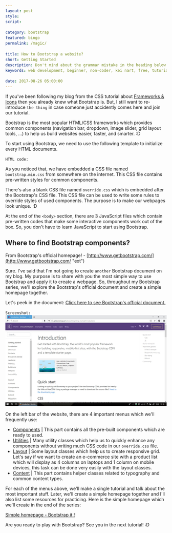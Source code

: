 ```yaml
---
layout: post
style:
script:

category: bootstrap
featured: bingo
permalink: /magic/

title: How to Bootstrap a website?
short: Getting Started
description: Don't mind about the grammar mistake in the heading below. :D <br>I know that "Bootstrap" is not a verb but it just looks Ok in my own English. :D <br>Bootstrap is something magical to the one who is in love with HTML, CSS, and an easy life. :D
keywords: web development, beginner, non-coder, kei nart, free, tutorial, coding, programming, code nart, html, css, bootstrap, getting started

date: 2017-08-26 05:00:00
---
```


If you've been following my blog from the CSS tutorial about
[Frameworks & Icons](https://codenart.github.io/css/2017/08/24/css-14-frameworks-icons.html "ext")
then you already knew what Bootstrap is. But, I still want to re-introduce `the
thing` in case someone just accidently comes here and join our tutorial.

Bootstrap is the most popular HTML/CSS frameworks which provides common components
(navigation bar, dropdown, image slider, grid layout tools, ...) to help us build
websites easier, faster, and smarter. :D

To start using Bootstrap, we need to use the following template to initialize
every HTML documents.

`HTML code:`
<script src="https://gist.github.com/codenart/6efb4d9dbe8577033631e7ee012874d8.js">
</script>

As you noticed that, we have embedded a CSS file named `bootstrap.min.css` from
somewhere on the internet. This CSS file contains pre-written styles for
common components.

There's also a blank CSS file named `override.css` which is embedded after the
Bootstrap's CSS file. This CSS file can be used to write some rules to override
styles of used components. The purpose is to make our webpages look unique. :D

At the end of the `<body>` section, there are 3 JavaScript files which contain
pre-written codes that make some interactive components work out of the box.
So, you don't have to learn JavaScript to start using Bootstrap.

## Where to find Bootstrap components?

From Bootstrap's official homepage! - [http://www.getbootstrap.com/](http://www.getbootstrap.com/ "ext")

Sure. I've said that I'm not going to create `another` Bootstrap document on my
blog. My purpose is to share with you the most simple way to use Bootstrap and
apply it to create a webpage. So, throughout my Bootstrap series, we'll explore
the Bootstrap's official document and create a simple homepage together.

Let's peek in the document:
[Click here to see Bootstrap's official document.](http://getbootstrap.com/docs/4.0/getting-started/introduction/ "ext")

`Screenshot:`
![bootstrap's homepage](/images/bootstrap/1/official.jpg)

On the left bar of the website, there are 4 important menus which we'll frequently
use:

- [Components](http://getbootstrap.com/docs/4.0/components/alerts/ "ext") | This
part contains all the pre-built components which are ready to used.
- [Utilities](http://getbootstrap.com/docs/4.0/utilities/borders/ "ext") | Many
utility classes which help us to quickly enhance any components without writing
much CSS code in our `override.css` file.
- [Layout](http://getbootstrap.com/docs/4.0/layout/overview/ "ext") | Some layout
classes which help us to create responsive grid. Let's say if we want to create
an e-commerce site with a product list which will display as 4 columns on laptops
and 1 column on mobile devices, this task can be done very easily with the layout
classes.
- [Content](http://getbootstrap.com/docs/4.0/content/reboot/ "ext") | This part
 contains helper classes related to typography and common content types.

For each of the menus above, we'll make a single tutorial and talk about the most
important stuff. Later, we'll create a simple homepage together and I'll also
list some resources for practicing. Here is the simple homepage which we'll
create in the end of the series:

[Simple homepage - Bootstrap it !](https://codepen.io/codenart/full/bYvVNy/ "ext")

Are you ready to play with Bootstrap? See you in the next tutorial! :D
